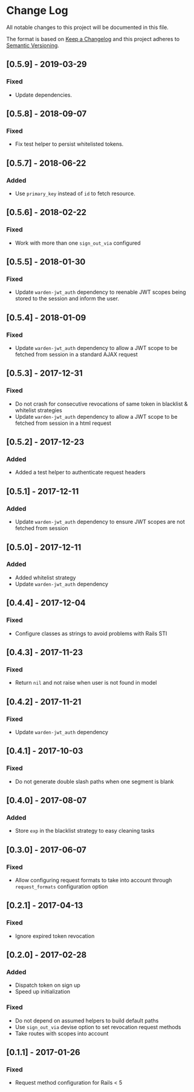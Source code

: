 # Change Log
All notable changes to this project will be documented in this file.

The format is based on [Keep a Changelog](http://keepachangelog.com/) 
and this project adheres to [Semantic Versioning](http://semver.org/).

## [0.5.9] - 2019-03-29
### Fixed
- Update dependencies.

## [0.5.8] - 2018-09-07
### Fixed
- Fix test helper to persist whitelisted tokens.

## [0.5.7] - 2018-06-22
### Added
- Use `primary_key` instead of `id` to fetch resource.

## [0.5.6] - 2018-02-22
### Fixed
- Work with more than one `sign_out_via` configured

## [0.5.5] - 2018-01-30
### Fixed
- Update `warden-jwt_auth` dependency to reenable JWT scopes being stored to
  the session and inform the user.

## [0.5.4] - 2018-01-09
### Fixed
- Update `warden-jwt_auth` dependency to allow a JWT scope to be fetched from
  session in a standard AJAX request

## [0.5.3] - 2017-12-31
### Fixed
- Do not crash for consecutive revocations of same token in blacklist &
  whitelist strategies
- Update `warden-jwt_auth` dependency to allow a JWT scope to be fetched from
  session in a html request

## [0.5.2] - 2017-12-23
### Added
- Added a test helper to authenticate request headers

## [0.5.1] - 2017-12-11
### Added
- Update `warden-jwt_auth` dependency to ensure JWT scopes are not fetched from
  session

## [0.5.0] - 2017-12-11
### Added
- Added whitelist strategy
- Update `warden-jwt_auth` dependency

## [0.4.4] - 2017-12-04
### Fixed
- Configure classes as strings to avoid problems with Rails STI

## [0.4.3] - 2017-11-23
### Fixed
- Return `nil` and not raise when user is not found in model

## [0.4.2] - 2017-11-21
### Fixed
- Update `warden-jwt_auth` dependency

## [0.4.1] - 2017-10-03
### Fixed
- Do not generate double slash paths when one segment is blank

## [0.4.0] - 2017-08-07

### Added
- Store `exp` in the blacklist strategy to easy cleaning tasks

## [0.3.0] - 2017-06-07
### Fixed
- Allow configuring request formats to take into account through
  `request_formats` configuration option

## [0.2.1] - 2017-04-13
### Fixed
- Ignore expired token revocation

## [0.2.0] - 2017-02-28
### Added
- Dispatch token on sign up
- Speed up initialization

### Fixed
- Do not depend on assumed helpers to build default paths
- Use `sign_out_via` devise option to set revocation request methods
- Take routes with scopes into account

## [0.1.1] - 2017-01-26
### Fixed
- Request method configuration for Rails < 5

